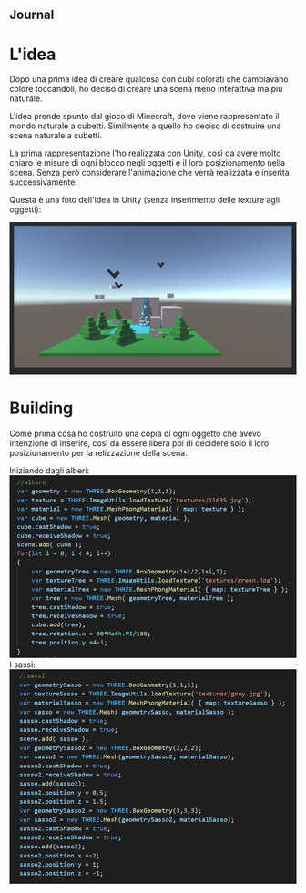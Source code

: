 ## Journal
# L'idea
Dopo una prima idea di creare qualcosa con cubi colorati che cambiavano colore toccandoli, ho deciso di creare una scena meno interattiva ma più naturale.

L'idea prende spunto dal gioco di Minecraft, dove viene rappresentato il mondo naturale a cubetti. 
Similmente a quello ho deciso di costruire una scena naturale a cubetti.

La prima rappresentazione l'ho realizzata con Unity, così da avere molto chiaro le misure di ogni blocco negli oggetti e il loro posizionamento nella scena. Senza però considerare l'animazione che verrà realizzata e inserita successivamente.

Questa è una foto dell'idea in Unity (senza inserimento delle texture agli oggetti):

![Image from Unity](./img/scene.png)

# Building
Come prima cosa ho costruito una copia di ogni oggetto che avevo intenzione di inserire, così da essere libera poi di decidere solo il loro posizionamento per la relizzazione della scena.

Iniziando dagli alberi:
![ImageCodeTree](./img/CodeTree.png)
I sassi:
![ImageCodeRocks](./img/CodeRocks.png)
